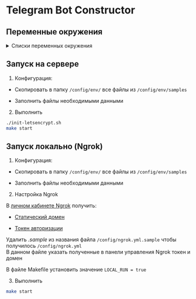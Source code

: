 # Telegram Bot Constructor  

## Переменные окружения  

<details>
    <summary>Списки переменных окружения</summary>

***bot.env***

Variable | Required
--- | ---
WEBHOOK_DOMAIN | Yes
WEBHOOK_PATH | Yes
LISTEN_ADDRESS | Yes
JWT_SECRET_KEY | Yes
LOGGER_TYPE | Optional
NATS_URL | Yes

`LOGGER_TYPE` - возможные значения:  
- `dev`
- `prod`

***bot_worker.env***

Variable | Required
--- | ---
WEBHOOK_PATH | Yes
LISTEN_ADDRESS | Yes
NATS_URL | Yes
LOGGER_TYPE | Optional

`LOGGER_TYPE` - возможные значения:  
- `dev`
- `prod`

***nginx.env***

Variable | Required
--- | ---
NGINX_BOT_LISTEN_PORT | Yes
NGINX_SERVER_NAME | Yes  
NGINX_USER_LISTEN_PORT | Yes  

***pgsql_bot.env***  
***pgsql_user.env***  

Variable | Required
--- | ---
POSTGRES_DB | Yes
POSTGRES_USER | Yes  
POSTGRES_PASSWORD | Yes  
POSTGRES_HOST | Yes  
POSTGRES_PORT | Yes  

***redis_bot.env***  

Variable | Required
--- | ---
REDIS_DB | Yes
REDIS_PASS | Yes  
REDIS_HOST | Yes  
REDIS_PORT | Yes  

***redis_auth.env***  

Variable | Required
--- | ---
REDIS_AUTH_DB | Yes
REDIS_AUTH_PASS | Yes  
REDIS_AUTH_HOST | Yes  
REDIS_AUTH_PORT | Yes  

</details>


## Запуск на сервере  

1. Конфигурация: 

- Скопировать в папку `/config/env/` все файлы из `/config/env/samples`

- Заполнить файлы необходимыми данными

2. Выполнить 

```sh
./init-letsencrypt.sh
make start
```

## Запуск локально (Ngrok)  

1. Конфигурация: 

- Скопировать в папку `/config/env/` все файлы из `/config/env/samples`

- Заполнить файлы необходимыми данными

2. Настройка Ngrok

В [личном кабинете Ngrok][ngrok_dashboard] получить:

- [Cтатический домен][ngrok_get_static_domain]

- [Токен авторизации][ngrok_get_authtoken]

Удалить _.sample_ из названия файла `/config/ngrok.yml.sample` чтобы получилось `/config/ngrok.yml`  
В данном файле указать полученные в панели управления Ngrok токен и домен

В файле Makefile установить значение `LOCAL_RUN = true`


3. Выполнить 

```sh
make start
```

[//]: # (LINKS)
[ngrok_dashboard]: https://dashboard.ngrok.com/
[ngrok_get_static_domain]: https://dashboard.ngrok.com/cloud-edge/domains
[ngrok_get_authtoken]: https://dashboard.ngrok.com/tunnels/authtokens